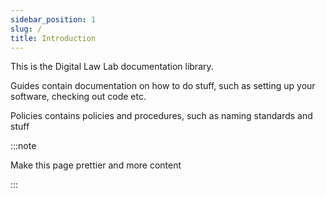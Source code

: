 ```yaml
---
sidebar_position: 1
slug: /
title: Introduction
---
```


This is the Digital Law Lab documentation library.

Guides contain documentation on how to do stuff, such as setting up your software, checking out code etc.

Policies contains policies and procedures, such as naming standards and stuff

:::note

Make this page prettier and more content

:::